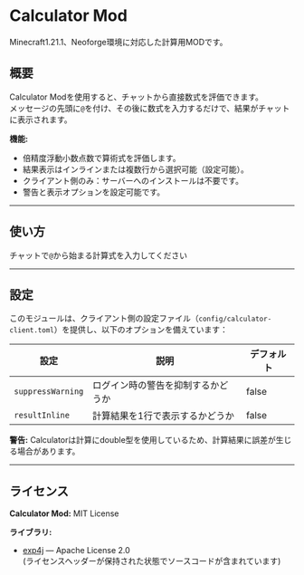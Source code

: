 # Calculator Mod
Minecraft1.21.1、Neoforge環境に対応した計算用MODです。

## 概要
Calculator Modを使用すると、チャットから直接数式を評価できます。  
メッセージの先頭に`@`を付け、その後に数式を入力するだけで、結果がチャットに表示されます。

**機能:**
- 倍精度浮動小数点数で算術式を評価します。
- 結果表示はインラインまたは複数行から選択可能（設定可能）。
- クライアント側のみ：サーバーへのインストールは不要です。
- 警告と表示オプションを設定可能です。

---

## 使い方
チャットで`@`から始まる計算式を入力してください

---

## 設定

このモジュールは、クライアント側の設定ファイル（`config/calculator-client.toml`）を提供し、以下のオプションを備えています：

| 設定                | 説明                | デフォルト |
|-------------------|-------------------|-------|
| `suppressWarning` | ログイン時の警告を抑制するかどうか | false |
| `resultInline`    | 計算結果を1行で表示するかどうか  | false |

**警告:**
Calculatorは計算にdouble型を使用しているため、計算結果に誤差が生じる場合があります。

---

## ライセンス

**Calculator Mod:** MIT License

**ライブラリ:**
- [exp4j](https://www.objecthunter.net/exp4j) — Apache License 2.0  
  (ライセンスヘッダーが保持された状態でソースコードが含まれています)
